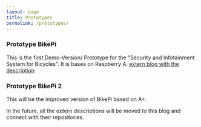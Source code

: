 ```yaml
---
layout: page
title: Prototypes
permalink: /prototypes/
---
```


### Prototype BikePi

This is the first Demo-Version/ Prototype for the "Security and Infotainment System for Bicycles".
It is bases on Raspberry A. [extern blog with the description](http://bike-pi.blogspot.com/)

### Prototype BikePi 2

This will be the improved version of BikePi based on A+.


In the future, all the extern descriptions will be moved to this blog and connect with their repositories. 
